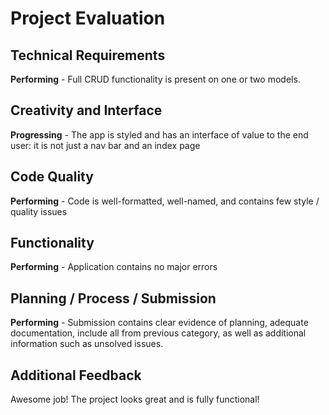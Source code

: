 # Project Evaluation

## Technical Requirements
**Performing** - Full CRUD functionality is present on one or two models.

## Creativity and Interface
**Progressing** - The app is styled and has an interface of value to the end user: it is not just a nav bar and an index page

## Code Quality
**Performing** - Code is well-formatted, well-named, and contains few style / quality issues

## Functionality
**Performing** - Application contains no major errors

## Planning / Process / Submission
**Performing** - Submission contains clear evidence of planning, adequate documentation, include all from previous category, as well as additional information such as unsolved issues.

## Additional Feedback
Awesome job! The project looks great and is fully functional!
